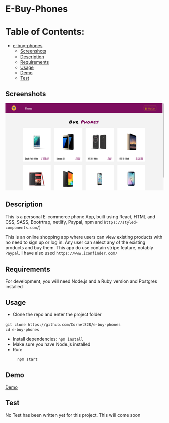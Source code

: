 # E-Buy-Phones

# Table of Contents:

- [e-buy-phones](#e-buy-phones)
  - [Screenshots](#screenshots)
  - [Description](#description)
  - [Requirements](#requirements)
  - [Usage](#usage)
  - [Demo](#demo)
  - [Test](#test)

## Screenshots

![](https://github.com/CornetS28/e-buy-phones/blob/master/public/images/Screenshot.png)


## Description

This is a personal E-commerce phone App, built using React, HTML and CSS, SASS, Bootrtrap, netlify, Paypal, npm and `https://styled-components.com/`)

This is an online shopping app where users can view existing products with no need to sign up or log in. Any user can select any of the existing products and buy them. This app do use contain stripe feature, notably `Paypal`. I have also used `https://www.iconfinder.com/`

## Requirements

For development, you will need Node.js and a Ruby version and Postgres installed

## Usage

- Clone the repo and enter the project folder

```
git clone https://github.com/CornetS28/e-buy-phones
cd e-buy-phones
```

- Install dependencies: `npm install`
- Make sure you have Node.js installed
- Run:
  ```
    npm start
  ```

## Demo

[Demo](https://e-buy-phones.netlify.app/)

## Test

No Test has been written yet for this project. This will come soon
